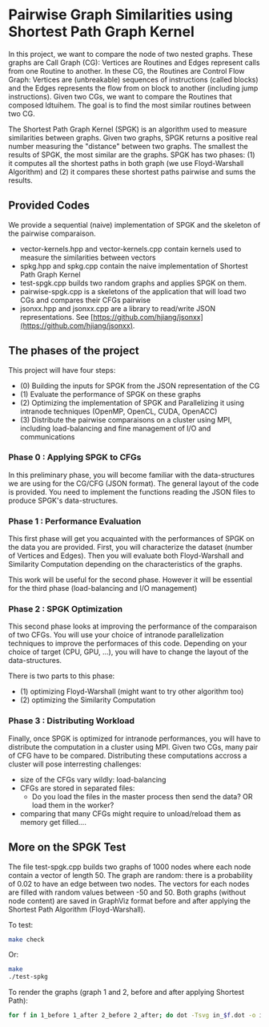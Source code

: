 Pairwise Graph Similarities using Shortest Path Graph Kernel
=============================================================

In this project, we want to compare the node of two nested graphs.
These graphs are Call Graph (CG): Vertices are Routines and Edges represent calls from one Routine to another.
In these CG, the Routines are Control Flow Graph: Vertices are (unbreakable) sequences of instructions (called blocks)
and the Edges represents the flow from on block to another (including jump instructions).
Given two CGs, we want to compare the Routines that composed ldtuihem.
The goal is to find the most similar routines between two CG.

The Shortest Path Graph Kernel (SPGK) is an algorithm used to measure similarities between graphs.
Given two graphs, SPGK returns a positive real number measuring the "distance" between two graphs.
The smallest the results of SPGK, the most similar are the graphs.
SPGK has two phases: (1) it computes all the shortest paths in both graph (we use Floyd-Warshall Algorithm)
and (2) it compares these shortest paths pairwise and sums the results.

## Provided Codes

We provide a sequential (naive) implementation of SPGK and the skeleton of the pairwise comparaison.
 - vector-kernels.hpp and vector-kernels.cpp contain kernels used to measure the similarities between vectors
 - spkg.hpp and spkg.cpp contain the naive implementation of Shortest Path Graph Kernel
 - test-spgk.cpp builds two random graphs and applies SPGK on them.
 - pairwise-spgk.cpp is a skeletons of the application that will load two CGs and compares their CFGs pairwise
 - jsonxx.hpp and jsonxx.cpp are a library to read/write JSON representations. See [https://github.com/hjiang/jsonxx](https://github.com/hjiang/jsonxx).

## The phases of the project

This project will have four steps:
 * (0) Building the inputs for SPGK from the JSON representation of the CG
 * (1) Evaluate the performance of SPGK on these graphs
 * (2) Optimizing the implementation of SPGK and Parallelizing it using intranode techniques (OpenMP, OpenCL, CUDA, OpenACC)
 * (3) Distribute the pairwise comparaisons on a cluster using MPI, including load-balancing and fine management of I/O and communications 

### Phase 0 : Applying SPGK to CFGs

In this preliminary phase, you will become familiar with the data-structures we are using for the CG/CFG (JSON format).
The general layout of the code is provided.
You need to implement the functions reading the JSON files to produce SPGK's data-structures.

### Phase 1 : Performance Evaluation

This first phase will get you acquainted with the performances of SPGK on the data you are provided.
First, you will characterize the dataset (number of Vertices and Edges).
Then you will evaluate both Floyd-Warshall and Similarity Computation depending on the characteristics of the graphs.

This work will be useful for the second phase. However it will be essential for the third phase (load-balancing and I/O management)

### Phase 2 : SPGK Optimization

This second phase looks at improving the performance of the comparaison of two CFGs.
You will use your choice of intranode parallelization techniques to improve the performaces of this code.
Depending on your choice of target (CPU, GPU, ...), you will have to change the layout of the data-structures.

There is two parts to this phase:
 - (1) optimizing Floyd-Warshall (might want to try other algorithm too)
 - (2) optimizing the Similarity Computation

### Phase 3 : Distributing Workload

Finally, once SPGK is optimized for intranode performances, you will have to distribute the computation in a cluster using MPI.
Given two CGs, many pair of CFG have to be compared.
Distributing these computations accross a cluster will pose interresting challenges:
 - size of the CFGs vary wildly: load-balancing
 - CFGs are stored in separated files:
   - Do you load the files in the master process then send the data? OR load them in the worker?
 - comparing that many CFGs might require to unload/reload them as memory get filled....

## More on the SPGK Test

The file test-spgk.cpp builds two graphs of 1000 nodes where each node contain a vector of length 50.
The graph are random: there is a probability of 0.02 to have an edge between two nodes.
The vectors for each nodes are filled with random values between -50 and 50.
Both graphs (without node content) are saved in GraphViz format before and after applying the Shortest Path Algorithm (Floyd-Warshall).

To test:
```bash
make check
```
Or:
```bash
make
./test-spkg
```
To render the graphs (graph 1 and 2, before and after applying Shortest Path):
```bash
for f in 1_before 1_after 2_before 2_after; do dot -Tsvg in_$f.dot -o in_$f.svg; done
```

